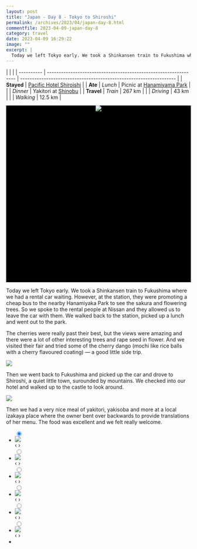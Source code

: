 ```yaml
---
layout: post
title: "Japan - Day 8 - Tokyo to Shiroshi"
permalink: /archives/2023/04/japan-day-8.html
commentfile: 2023-04-09-japan-day-8
category: travel
date: 2023-04-09 16:29:22
image: ""
excerpt: |
  Today we left Tokyo early. We took a Shinkansen train to Fukushima where we had a rental car waiting.
---
```


|            |                                                                  |
| ---------- | ---------------------------------------------------------------- | ------------------------------------------------------------------ |
| **Stayed** | [Pacific Hotel Shiroishi](https://goo.gl/maps/7LiiabGhR7duo4Ry6) |
| **Ate**    | _Lunch_                                                          | Picnic at [Hanamiyama Park](https://goo.gl/maps/2Chvj4Lenx6ze5aRA) |
|            | _Dinner_                                                         | Yakitori at [Shinobu](https://goo.gl/maps/AGy7veJvYntWULQd9)       |
| **Travel** | _Train_                                                          | 267 km                                                             |
|            | _Driving_                                                        | 43 km                                                              |
|            | _Walking_                                                        | 12.5 km                                                            |

<div style="width:100%;height:480px;background-color:black;text-align:center;">
  <a href="https://lh3.googleusercontent.com/bNCYdMm3szB9Gi0jpPoSyGA46FOb1qFp9bp-Bjxemuexb__Q-Ck5qdaKvsYUxDbDSDvNjF5Ky2kxS_MxH8642Iv1TLIrtHcVmxL_jL9_vMVVD1HZWu_6psyzs0c3u1lYeLntJOJpwi8=w1920-h1080" target="_blank">
    <img src="https://lh3.googleusercontent.com/bNCYdMm3szB9Gi0jpPoSyGA46FOb1qFp9bp-Bjxemuexb__Q-Ck5qdaKvsYUxDbDSDvNjF5Ky2kxS_MxH8642Iv1TLIrtHcVmxL_jL9_vMVVD1HZWu_6psyzs0c3u1lYeLntJOJpwi8=h480" />
  </a>
</div>

Today we left Tokyo early. We took a Shinkansen train to Fukushima where we had a rental car waiting. However, at the station, they were promoting a cheap bus to the nearby Hanamiyaka Park to see the sakura and flowering trees. So we spoke to the rental people at Nissan and they allowed us to leave the car with them. We walked back to the station, picked up a lunch and went out to the park.

The cherries were really past their best, but the views were amazing and there were a lot of other interesting trees and rape seed in flower. And we visited their fair and tried some of the cherry dango (mochi like rice balls with a cherry flavoured coating) — a good little side trip.

  <a href="https://lh3.googleusercontent.com/vIppxR7BwpwNHugOgGJv4yB2wGcpVpWedTrIvzcjSePzGtjVv5-7wQ37j5ASZyKc0PdyVF8ZjBwGaTeV3AEVHYHks_rGJqADpTg-T55s-BFGOUYLUCzBU6GO7TKm_bia4nL5mO9s3to=w1920-h1080" target="_blank">
    <img src="https://lh3.googleusercontent.com/vIppxR7BwpwNHugOgGJv4yB2wGcpVpWedTrIvzcjSePzGtjVv5-7wQ37j5ASZyKc0PdyVF8ZjBwGaTeV3AEVHYHks_rGJqADpTg-T55s-BFGOUYLUCzBU6GO7TKm_bia4nL5mO9s3to=h480" />
  </a>

Then we went back to Fukushima and picked up the car and drove to Shiroshi, a quiet little town, surounded by mountains. We checked into our hotel and walked up to the castle to look around.

  <a href="https://lh3.googleusercontent.com/RAZhg0APe2rB2yfDGY9mrLUNS74Um7i5icwQp1AwX1vZYTKiun9uJF2qf9Rwq6tJau0LmdL2PCjuz2A8D4jH-6nuPibXxIvUCq4afFU3nC-14AeXY_d3qpMch2S6gyKsdinOc-6Jt8g=w1920-h1080" target="_blank">
    <img src="https://lh3.googleusercontent.com/RAZhg0APe2rB2yfDGY9mrLUNS74Um7i5icwQp1AwX1vZYTKiun9uJF2qf9Rwq6tJau0LmdL2PCjuz2A8D4jH-6nuPibXxIvUCq4afFU3nC-14AeXY_d3qpMch2S6gyKsdinOc-6Jt8g=h480" />
  </a>

Then we had a very nice meal of yakitori, yakisoba and more at a local izakaya place where the owner bent over backwards to provide translations of her menu. The food was excellent and we felt really welcome.

<ul class="slides">
    <input type="radio" name="radio-btn" id="img-1" checked="checked" />
    <li class="slide-container">
        <div class="slide">
          <a href="/assets/images/insta/340012681_962167004965020_5142492544633224573_n_17898913556779798.jpg"><img src="/assets/images/insta/340012681_962167004965020_5142492544633224573_n_17898913556779798.jpg" /></a>
        </div>
    <div class="nav">
      <label for="img-6" class="prev">&#x2039;</label>
      <label for="img-2" class="next">&#x203a;</label>
    </div>
    </li>
        <input type="radio" name="radio-btn" id="img-2"  />
    <li class="slide-container">
        <div class="slide">
          <a href="/assets/images/insta/340508011_908450330462906_3265035274030094133_n_18025772659498086.jpg"><img src="/assets/images/insta/340508011_908450330462906_3265035274030094133_n_18025772659498086.jpg" /></a>
        </div>
    <div class="nav">
      <label for="img-1" class="prev">&#x2039;</label>
      <label for="img-3" class="next">&#x203a;</label>
    </div>
    </li>
        <input type="radio" name="radio-btn" id="img-3"  />
    <li class="slide-container">
        <div class="slide">
          <a href="/assets/images/insta/340149782_1033078307575185_7496535707805427057_n_17896843667714419.jpg"><img src="/assets/images/insta/340149782_1033078307575185_7496535707805427057_n_17896843667714419.jpg" /></a>
        </div>
    <div class="nav">
      <label for="img-2" class="prev">&#x2039;</label>
      <label for="img-4" class="next">&#x203a;</label>
    </div>
    </li>
        <input type="radio" name="radio-btn" id="img-4"  />
    <li class="slide-container">
        <div class="slide">
          <a href="/assets/images/insta/340009681_240201941847476_6935037739023299147_n_18224803165202490.jpg"><img src="/assets/images/insta/340009681_240201941847476_6935037739023299147_n_18224803165202490.jpg" /></a>
        </div>
    <div class="nav">
      <label for="img-3" class="prev">&#x2039;</label>
      <label for="img-5" class="next">&#x203a;</label>
    </div>
    </li>
        <input type="radio" name="radio-btn" id="img-5"  />
    <li class="slide-container">
        <div class="slide">
          <a href="/assets/images/insta/340490095_769716171470076_1427710083819510038_n_17903267402765880.jpg"><img src="/assets/images/insta/340490095_769716171470076_1427710083819510038_n_17903267402765880.jpg" /></a>
        </div>
    <div class="nav">
      <label for="img-4" class="prev">&#x2039;</label>
      <label for="img-6" class="next">&#x203a;</label>
    </div>
    </li>
    <input type="radio" name="radio-btn" id="img-6" />
    <li class="slide-container">
        <div class="slide">
          <a href="/assets/images/insta/339986386_1299733917307749_3640479472371786452_n_17869630586877697.jpg"><img src="/assets/images/insta/339986386_1299733917307749_3640479472371786452_n_17869630586877697.jpg" /></a>
        </div>
    <div class="nav">
      <label for="img-5" class="prev">&#x2039;</label>
      <label for="img-1" class="next">&#x203a;</label>
    </div>
    </li>
<li class="nav-dots">
      <label for="img-1" class="nav-dot" id="img-dot-1"></label>
      <label for="img-2" class="nav-dot" id="img-dot-2"></label>
      <label for="img-3" class="nav-dot" id="img-dot-3"></label>
      <label for="img-4" class="nav-dot" id="img-dot-4"></label>
      <label for="img-5" class="nav-dot" id="img-dot-5"></label>
      <label for="img-6" class="nav-dot" id="img-dot-6"></label>
</li>
</ul>
